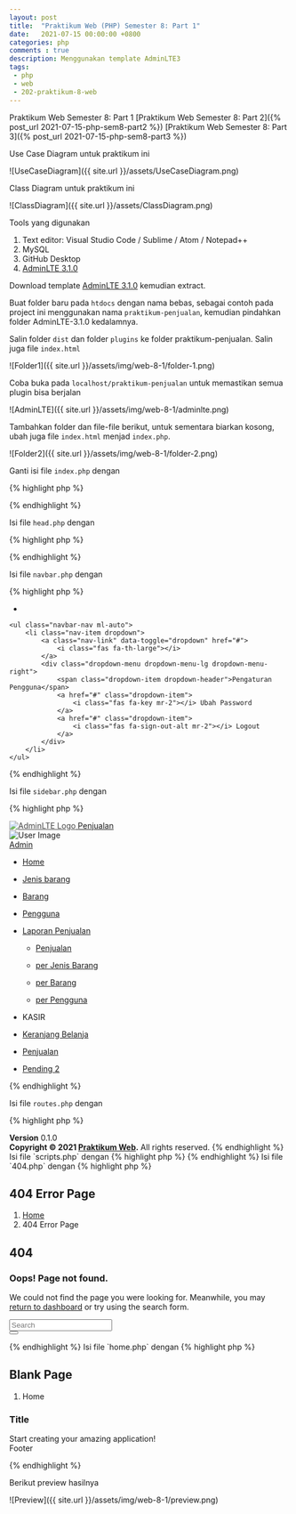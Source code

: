 ```yaml
---
layout: post
title:  "Praktikum Web (PHP) Semester 8: Part 1"
date:   2021-07-15 00:00:00 +0800
categories: php
comments : true
description: Menggunakan template AdminLTE3
tags: 
 - php 
 - web
 - 202-praktikum-8-web
---
```


Praktikum Web Semester 8: Part 1
[Praktikum Web Semester 8: Part 2]({% post_url 2021-07-15-php-sem8-part2 %})
[Praktikum Web Semester 8: Part 3]({% post_url 2021-07-15-php-sem8-part3 %})

Use Case Diagram untuk praktikum ini

![UseCaseDiagram]({{ site.url }}/assets/UseCaseDiagram.png)

Class Diagram untuk praktikum ini

![ClassDiagram]({{ site.url }}/assets/ClassDiagram.png)

Tools yang digunakan
1. Text editor: Visual Studio Code / Sublime / Atom / Notepad++
2. MySQL
3. GitHub Desktop
4. <a href="https://github.com/ColorlibHQ/AdminLTE/archive/refs/tags/v3.1.0.zip" target="_blank">AdminLTE 3.1.0</a>

Download template <a href="https://github.com/ColorlibHQ/AdminLTE/archive/refs/tags/v3.1.0.zip" target="_blank">AdminLTE 3.1.0</a> kemudian extract.

Buat folder baru pada `htdocs` dengan nama bebas, sebagai contoh pada project ini menggunakan nama `praktikum-penjualan`, kemudian pindahkan folder AdminLTE-3.1.0 kedalamnya.

Salin folder `dist` dan folder `plugins` ke folder praktikum-penjualan. Salin juga file `index.html`

![Folder1]({{ site.url }}/assets/img/web-8-1/folder-1.png)

Coba buka pada `localhost/praktikum-penjualan` untuk memastikan semua plugin bisa berjalan

![AdminLTE]({{ site.url }}/assets/img/web-8-1/adminlte.png)

Tambahkan folder dan file-file berikut, untuk sementara biarkan kosong, ubah juga file `index.html` menjad `index.php`. 

![Folder2]({{ site.url }}/assets/img/web-8-1/folder-2.png)

Ganti isi file `index.php` dengan

{% highlight  php %}
<?php
session_start();
?>
<!DOCTYPE html>
<html lang="en">

<head>
  <?php include_once "components/head.php"; ?>
</head>

<body class="hold-transition sidebar-mini">
  <div class="wrapper">
    <?php
    include_once "components/navbar.php";
    include_once "components/sidebar.php";
    ?>
    <div class="content-wrapper">
      <?php include_once "routes/routes.php" ?>
    </div>
    <?php include_once "components/footer.php" ?>
  </div>
</body>

</html>
{% endhighlight %}

Isi file `head.php` dengan

{% highlight  php %}
<meta charset="utf-8">
<meta name="viewport" content="width=device-width, initial-scale=1">
<title>Praktikum Penjualan</title>
<link rel="stylesheet" href="https://fonts.googleapis.com/css?family=Source+Sans+Pro:300,400,400i,700&display=fallback">
<link rel="stylesheet" href="plugins/fontawesome-free/css/all.min.css">
<link rel="stylesheet" href="dist/css/adminlte.min.css">
{% endhighlight %}

Isi file `navbar.php` dengan

{% highlight  php %}
<nav class="main-header navbar navbar-expand navbar-white navbar-light">
    <ul class="navbar-nav">
        <li class="nav-item">
            <a class="nav-link" data-widget="pushmenu" href="#" role="button"><i class="fas fa-bars"></i></a>
        </li>
    </ul>

    <ul class="navbar-nav ml-auto">
        <li class="nav-item dropdown">
            <a class="nav-link" data-toggle="dropdown" href="#">
                <i class="fas fa-th-large"></i>
            </a>
            <div class="dropdown-menu dropdown-menu-lg dropdown-menu-right">
                <span class="dropdown-item dropdown-header">Pengaturan Pengguna</span>
                <a href="#" class="dropdown-item">
                    <i class="fas fa-key mr-2"></i> Ubah Password
                </a>
                <a href="#" class="dropdown-item">
                    <i class="fas fa-sign-out-alt mr-2"></i> Logout
                </a>
            </div>
        </li>
    </ul>
</nav>
{% endhighlight %}

Isi file `sidebar.php` dengan

{% highlight  php %}
<aside class="main-sidebar sidebar-dark-primary elevation-4">
    <a href="#" class="brand-link">
        <img src="dist/img/AdminLTELogo.png" alt="AdminLTE Logo" class="brand-image img-circle elevation-3" style="opacity: .8">
        <span class="brand-text font-weight-light">Penjualan</span>
    </a>
    <div class="sidebar">
        <div class="user-panel mt-3 pb-3 mb-3 d-flex">
            <div class="image">
                <img src="dist/img/user2-160x160.jpg" class="img-circle elevation-2" alt="User Image">
            </div>
            <div class="info">
                <a href="#" class="d-block">Admin</a>
            </div>
        </div>
        <nav class="mt-2">
            <ul class="nav nav-pills nav-sidebar flex-column" data-widget="treeview" role="menu" data-accordion="false">
                <li class="nav-item">
                    <a href="?page=home" class="nav-link active">
                        <i class="nav-icon fas fa-home"></i>
                        <p>
                            Home
                        </p>
                    </a>
                </li>
                <li class="nav-item">
                    <a href="?page=jenisbarangread" class="nav-link">
                        <i class="nav-icon fas fa-cube"></i>
                        <p>
                            Jenis barang
                        </p>
                    </a>
                </li>
                <li class="nav-item">
                    <a href="?page=barangread" class="nav-link">
                        <i class="nav-icon fas fa-cubes"></i>
                        <p>
                            Barang
                        </p>
                    </a>
                </li>
                <li class="nav-item">
                    <a href="?page=penggunaread" class="nav-link">
                        <i class="nav-icon fas fa-users"></i>
                        <p>
                            Pengguna
                        </p>
                    </a>
                </li>
                <li class="nav-item">
                    <a href="#" class="nav-link">
                        <i class="nav-icon fas fa-copy"></i>
                        <p>
                            Laporan Penjualan
                            <i class="fas fa-angle-left right"></i>
                        </p>
                    </a>
                    <ul class="nav nav-treeview">
                        <li class="nav-item">
                            <a href="#" class="nav-link">
                                <i class="far fa-circle nav-icon"></i>
                                <p>Penjualan</p>
                            </a>
                        </li>
                        <li class="nav-item">
                            <a href="#" class="nav-link">
                                <i class="far fa-circle nav-icon"></i>
                                <p>per Jenis Barang</p>
                            </a>
                        </li>
                        <li class="nav-item">
                            <a href="#" class="nav-link">
                                <i class="far fa-circle nav-icon"></i>
                                <p>per Barang</p>
                            </a>
                        </li>
                        <li class="nav-item">
                            <a href="#" class="nav-link">
                                <i class="far fa-circle nav-icon"></i>
                                <p>per Pengguna</p>
                            </a>
                        </li>
                    </ul>
                </li>
                <li class="nav-header">KASIR</li>
                <li class="nav-item">
                    <a href="#" class="nav-link">
                        <i class="nav-icon fas fa-shopping-cart"></i>
                        <p>
                            Keranjang Belanja
                        </p>
                    </a>
                </li>
                <li class="nav-item">
                    <a href="#" class="nav-link">
                        <i class="nav-icon far fa-list-alt"></i>
                        <p>
                            Penjualan
                        </p>
                    </a>
                </li>
                <li class="nav-item">
                    <a href="#" class="nav-link">
                        <i class="nav-icon fas fa-hand-paper"></i>
                        <p>
                            Pending
                            <span class="badge badge-info right">2</span>
                        </p>
                    </a>
                </li>
            </ul>
        </nav>
    </div>
</aside>
{% endhighlight %}

Isi file `routes.php` dengan

{% highlight  php %}
<?php
if (isset($_GET['page'])) {
    $page = $_GET['page'];
    switch ($page) {
        case '':
            if (file_exists('pages/home.php')) {
                include 'pages/home.php';
            } else {
                include "pages/404.php";
            }
            break;
        case 'home':
            if (file_exists('pages/home.php')) {
                include 'pages/home.php';
            } else {
                include "pages/404.php";
            }
            break;
        default:
            include "pages/404.php";
            break;
    }
} else {
    include "pages/home.php";
}

{% endhighlight %}

Isi file `footer.php` dengan

{% highlight  php %}
<footer class="main-footer">
    <div class="float-right d-none d-sm-block">
        <b>Version</b> 0.1.0
    </div>
    <strong>Copyright &copy; 2021 <a href="https://mirzayogy.github.io">Praktikum Web</a>.</strong> All rights reserved.
</footer>
{% endhighlight %}

Isi file `scripts.php` dengan

{% highlight  php %}
<script src="plugins/jquery/jquery.min.js"></script>
<script src="plugins/bootstrap/js/bootstrap.bundle.min.js"></script>
<script src="dist/js/adminlte.min.js"></script>
<script src="dist/js/demo.js"></script>
{% endhighlight %}

Isi file `404.php` dengan

{% highlight  php %}
<section class="content-header">
    <div class="container-fluid">
        <div class="row mb-2">
            <div class="col-sm-6">
                <h1>404 Error Page</h1>
            </div>
            <div class="col-sm-6">
                <ol class="breadcrumb float-sm-right">
                    <li class="breadcrumb-item"><a href="?page=home">Home</a></li>
                    <li class="breadcrumb-item active">404 Error Page</li>
                </ol>
            </div>
        </div>
    </div>
</section>
<section class="content">
    <div class="error-page">
        <h2 class="headline text-warning"> 404</h2>
        <div class="error-content">
            <h3><i class="fas fa-exclamation-triangle text-warning"></i> Oops! Page not found.</h3>
            <p>
                We could not find the page you were looking for.
                Meanwhile, you may <a href="?page=home">return to dashboard</a> or try using the search form.
            </p>
            <form class="search-form">
                <div class="input-group">
                    <input type="text" name="search" class="form-control" placeholder="Search">
                    <div class="input-group-append">
                        <button type="submit" name="submit" class="btn btn-warning"><i class="fas fa-search"></i>
                        </button>
                    </div>
                </div>
            </form>
        </div>
    </div>
</section>
{% endhighlight %}


Isi file `home.php` dengan

{% highlight  php %}
<section class="content-header">
    <div class="container-fluid">
        <div class="row mb-2">
            <div class="col-sm-6">
                <h1>Blank Page</h1>
            </div>
            <div class="col-sm-6">
                <ol class="breadcrumb float-sm-right">
                    <li class="breadcrumb-item active">Home</li>
                </ol>
            </div>
        </div>
    </div><!-- /.container-fluid -->
</section>
<section class="content">
    <div class="card">
        <div class="card-header">
            <h3 class="card-title">Title</h3>
        </div>
        <div class="card-body">
            Start creating your amazing application!
        </div>
        <div class="card-footer">
            Footer
        </div>
    </div>
</section>

<?php include_once "components/scripts.php" ?>
{% endhighlight %}

Berikut preview hasilnya

![Preview]({{ site.url }}/assets/img/web-8-1/preview.png)
